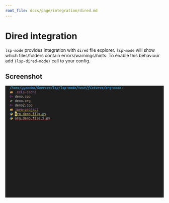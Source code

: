 ```yaml
---
root_file: docs/page/integration/dired.md
---
```

# Dired integration

`lsp-mode` provides integration with `dired` file explorer. `lsp-mode` will show
which files/folders contain errors/warnings/hints. To enable this behaviour add
`(lsp-dired-mode)` call to your config.

## Screenshot
![dired](dired-lsp.png)
